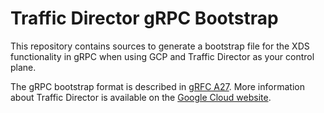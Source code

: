 # Traffic Director gRPC Bootstrap

This repository contains sources to generate a bootstrap file for the XDS
functionality in gRPC when using GCP and Traffic Director as your control plane.

The gRPC bootstrap format is described in [gRFC
A27](https://github.com/grpc/proposal/pull/170). More information about Traffic
Director is available on the [Google Cloud
website](https://cloud.google.com/traffic-director/).
